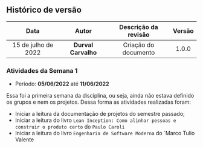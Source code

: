 
## Histórico de versão

| Data | Autor | Descrição da revisão | Versão |
| :--: | :---: | :------------------: | :----: |
| 15 de julho de 2022 | **Durval Carvalho** | Criação do documento | 1.0.0 |

### Atividades da Semana 1

* Período: **05/06/2022** até **11/06/2022**

Essa foi a primeira semana da disciplina, ou seja, ainda não estava definido os grupos e nem os projetos. Dessa forma as atividades realizadas foram:
- Iniciar a leitura da documentação de projetos do semestre passado;
- Iniciar a leitura do livro `Lean Inception: Como alinhar pessoas e construir o produto certo` do `Paulo Caroli`
- Iniciar a leitura do livro `Engenharia de Software Moderna` do `Marco Tulio Valente